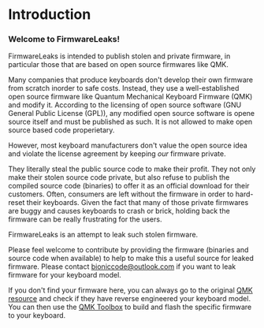 #  Introduction

### Welcome to FirmwareLeaks!

FirmwareLeaks is intended to publish stolen and private firmware, in particular those that are based on open source firmwares like QMK.

Many companies that produce keyboards don't develop their own firmware from scratch inorder to safe costs. 
Instead, they use a well-established open source firmware like Quantum Mechanical Keyboard Firmware (QMK) and modify it.
According to the licensing of open source software (GNU General Public License (GPL)), any modified open source software is opene source itself and must be published as such.
It is not allowed to make open source based code properietary.

However, most keyboard manufacturers don't value the open source idea and violate the license agreement by keeping *our* firmware private.

They literally steal the public source code to make their profit.
They not only make their stolen source code private, but also refuse to publish the compiled source code (binaries) to offer it as an official download for their customers.
Often, consumers are left without the firmware in order to hard-reset their keyboards. 
Given the fact that many of those private firmwares are buggy and causes keyboards to crash or brick, holding back the firmware can be really frustrating for the users.

FirmwareLeaks is an attempt to leak such stolen firmware.

Please feel welcome to contribute by providing the firmware (binaries and source code when available) to help to make this a useful source for leaked firmware.
Please contact [bioniccode@outlook.com](bioniccode@outlook.com) if you want to leak firmware for your keyboard model.

If you don't find your firmware here, you can always go to the original [QMK resource](https://docs.qmk.fm/) and check if they have reverse engineered your keyboard model. 
You can then use the [QMK Toolbox](https://github.com/qmk/qmk_toolbox) to build and flash the specific firmware to your keyboard. 
